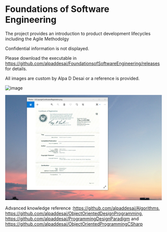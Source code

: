 # Foundations of Software Engineering

The project provides an introduction to product development lifecycles including the Agile Methodolgy

Confidential information is not displayed.

Please download the executable in https://github.com/alpaddesai/FoundationsofSoftwareEngineering/releases for details.

All images are custom by Alpa D Desai or a reference is provided.

![image](AgileLifeCycle.png)

![image](USCopyrightCertificate.png)

Advanced knowledge reference :https://github.com/alpaddesai/Algorithms, https://github.com/alpaddesai/ObjectOrientedDesignProgramming, https://github.com/alpaddesai/ProgrammingDesignParadigm and https://github.com/alpaddesai/ObjectOrientedProgrammingCSharp

